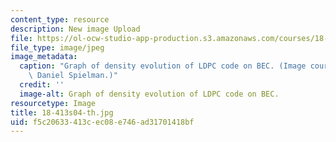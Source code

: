 ```yaml
---
content_type: resource
description: New image Upload
file: https://ol-ocw-studio-app-production.s3.amazonaws.com/courses/18-413-error-correcting-codes-laboratory-spring-2004/f5c20633413cec08e746ad31701418bf_18-413s04-th.jpg
file_type: image/jpeg
image_metadata:
  caption: "Graph of density evolution of LDPC code on BEC. (Image courtesy of\_Prof.\
    \ Daniel Spielman.)"
  credit: ''
  image-alt: Graph of density evolution of LDPC code on BEC.
resourcetype: Image
title: 18-413s04-th.jpg
uid: f5c20633-413c-ec08-e746-ad31701418bf
---
```

